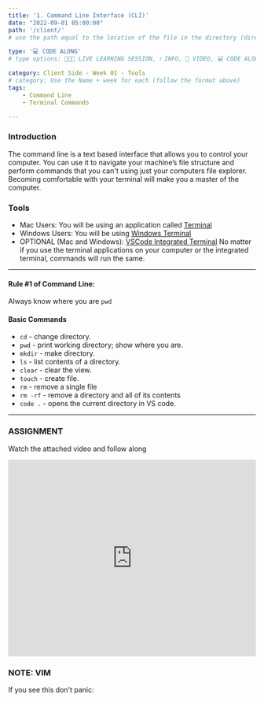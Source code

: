 ```yaml
---
title: '1. Command Line Interface (CLI)'
date: "2022-09-01 05:00:00"
path: '/client/'
# use the path equal to the location of the file in the directory (directory structure)

type: '💻 CODE ALONG'
# type options: 👩🏽‍🏫 LIVE LEARNING SESSION, ℹ️ INFO, 🎥 VIDEO, 💻 CODE ALONG, 🥼LAB, ↩️ REVIEW/NOTES, 👥 GROUP LEARNING, 👷🏼‍♂️ GROUP PROJECT, 🧠 ASSESSMENT, 📝 ASSIGNMENT

category: Client Side - Week 01 - Tools
# category: Use the Name + week for each (follow the format above)
tags: 
    - Command Line
    - Terminal Commands

---
```

### Introduction
The command line is a text based interface that allows you to control your computer. You can use it to navigate your machine’s file structure and perform commands that you can't using just your computers file explorer. Becoming comfortable with your terminal will make you a master of the computer.

### Tools
- Mac Users: You will be using an application called [Terminal](https://support.apple.com/guide/terminal/welcome/mac)
- Windows Users: You will be using [Windows Terminal](https://www.microsoft.com/en-us/p/windows-terminal-preview/9n0dx20hk701)
- OPTIONAL (Mac and Windows): [VSCode Integrated Terminal](https://code.visualstudio.com/docs/editor/integrated-terminal)
No matter if you use the terminal applications on your computer or the integrated terminal, commands will run the same.

____________________

#### Rule #1 of Command Line:
Always know where you are `pwd`

#### Basic Commands
- `cd` - change directory.
- `pwd` - print working directory; show where you are.
- `mkdir` - make directory.
- `ls` - list contents of a directory.
- `clear` - clear the view.
- `touch` - create file.
- `rm` - remove a single file
- `rm -rf` - remove a directory and all of its contents
- `code .` - opens the current directory in VS code.
_____________

### ASSIGNMENT
Watch the attached video and follow along

<iframe width="100%" height="400" src="https://www.youtube.com/embed/zCtjYlNH7-8" title="YouTube video player" frameborder="0" allow="accelerometer; autoplay; clipboard-write; encrypted-media; gyroscope; picture-in-picture" allowfullscreen></iframe>

### NOTE: VIM
If you see this don't panic:
